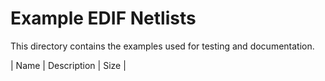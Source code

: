 # Example EDIF Netlists

This directory contains the examples used for testing and documentation.

| Name | Description | Size |
